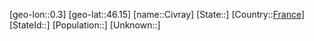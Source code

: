 ﻿---
location: [46.15,0.3]
type: City
tags:
- geo/City


SpocWebEntityId: 29617
isDeleted: false
confidential: public

---
[geo-lon::0.3]
[geo-lat::46.15]
[name::Civray]
[State::]
[Country::[France](geo/Continent/Europe/France.md)]
[StateId::]
[Population::]
[Unknown::]

